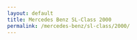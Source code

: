 ```yaml
---
layout: default
title: Mercedes Benz SL-Class 2000
permalink: /mercedes-benz/sl-class/2000/
---
```

